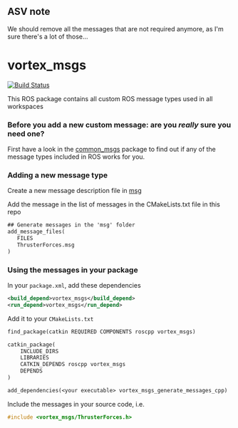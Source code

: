 ## ASV note
We should remove all the messages that are not required anymore, as I'm sure there's a lot of those...

# vortex_msgs


[![Build Status](http://build.vortexntnu.no/job/vortex_msgs/badge/icon)](http://build.vortexntnu.no/job/vortex_msgs/)

This ROS package contains all custom ROS message types used in all workspaces

### Before you add a new custom message: are you _really_ sure you need one?
First have a look in the [common_msgs](http://wiki.ros.org/common_msgs?distro=kinetic) package to find out if any of the message types included in ROS works for you.

### Adding a new message type
Create a new message description file in [msg](msg)

Add the message in the list of messages in the CMakeLists.txt file in this repo
```txt
## Generate messages in the 'msg' folder
add_message_files(
   FILES
   ThrusterForces.msg
)
```

### Using the messages in your package
In your `package.xml`, add these dependencies
```xml
<build_depend>vortex_msgs</build_depend>
<run_depend>vortex_msgs</run_depend>
```
Add it to your `CMakeLists.txt`
```txt
find_package(catkin REQUIRED COMPONENTS roscpp vortex_msgs)
```
```txt
catkin_package(
    INCLUDE_DIRS
    LIBRARIES
    CATKIN_DEPENDS roscpp vortex_msgs
    DEPENDS
)
```
```txt
add_dependencies(<your executable> vortex_msgs_generate_messages_cpp)
```

Include the messages in your source code, i.e.
```cpp
#include <vortex_msgs/ThrusterForces.h>
```

